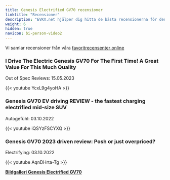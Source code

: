 ```yaml
---
title: Genesis Electrified GV70 recensioner
linktitle: "Recensioner"
description: "EVKX.net hjälper dig hitta de bästa recensionerna för denna modell."
weight: 6
hidden: true
navicon: bi-person-video2
---
```

Vi samlar recensioner från våra [favoritrecensenter online](../../../../../guides/evreviewers/)

<div class="container text-center shadow p-2 pe-4 mb-5 bg-body-tertiary rounded border">
<h3>I Drive The Electric Genesis GV70 For The First Time! A Great Value For This Much Quality</h3>
<p>Out of Spec Reviews: 15.05.2023</p>

{{< youtube YcxL9g4yoHA >}}

</div>
<div class="container text-center shadow p-2 pe-4 mb-5 bg-body-tertiary rounded border">
<h3>Genesis GV70 EV driving REVIEW - the fastest charging electrified mid-size SUV</h3>
<p>Autogefühl: 03.10.2022</p>

{{< youtube iQSYzFSCYXQ >}}

</div>
<div class="container text-center shadow p-2 pe-4 mb-5 bg-body-tertiary rounded border">
<h3>Genesis GV70 2023 driven review: Posh or just overpriced?</h3>
<p>Electrifying: 03.10.2022</p>

{{< youtube AqnDHrta-Tg >}}

</div>
<div class="mt-3 mb-3">
<a href="../gallery/" class="text-decoration-none text-black">
<strong><i class="bi-arrow-left"></i>Bildgalleri  </strong>
</a>
<a href="../" class="text-decoration-none text-black float-end">
<strong>Genesis Electrified GV70 <i class="bi-arrow-right"></i></strong>
</a>
</div>
